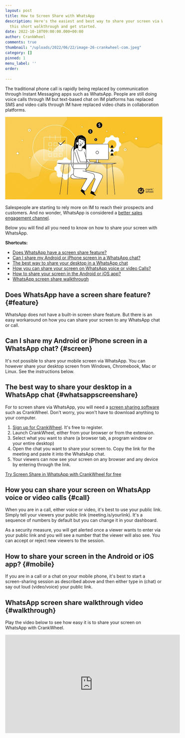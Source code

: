 ```yaml
---
layout: post
title: How to Screen Share with WhatsApp
description: Here's the easiest and best way to share your screen via WhatsApp. Read
  this short walkthrough and get started.
date: 2022-10-18T09:00:00.000+00:00
author: CrankWheel
comments: true
thumbnail: "/uploads/2022/06/22/image-26-crankwheel-com.jpeg"
category: []
pinned: 1
menu_label: ''
order: 

---
```

The traditional phone call is rapidly being replaced by communication through Instant Messaging apps such as WhatsApp. People are still doing voice calls through IM but text-based chat on IM platforms has replaced SMS and video calls through IM have replaced video chats in collaboration platforms.

![screen share with whatsapp ](/uploads/2022/06/22/image-26-crankwheel-com.jpeg)

Salespeople are starting to rely more on IM to reach their prospects and customers. And no wonder, WhatsApp is considered a [better sales engagement channel](https://www.cooby.co/post/why-whatsapp-is-better-sales-engagement-channel).

Below you will find all you need to know on how to share your screen with WhatsApp.

**Shortcuts:**

* [Does WhatsApp have a screen share feature?](#feature)
* [Can I share my Android or iPhone screen in a WhatsApp chat?](#screen)
* [The best way to share your desktop in a WhatsApp chat](#whatsappscreenshare)
* [How you can share your screen on WhatsApp voice or video Calls?](#call)
* [How to share your screen in the Android or iOS app?](#mobile)
* [WhatsApp screen share walkthrough](#walkthrough)

## Does WhatsApp have a screen share feature? {#feature}

WhatsApp does not have a built-in screen share feature. But there is an easy workaround on how you can share your screen to any WhatsApp chat or call.

## Can I share my Android or iPhone screen in a WhatsApp chat? {#screen}

It's not possible to share your mobile screen via WhatsApp. You can however share your desktop screen from Windows, Chromebook, Mac or Linux. See the instructions below.

## The best way to share your desktop in a WhatsApp chat {#whatsappscreenshare}

For to screen share via WhatsApp, you will need a [screen sharing software](https://crankwheel.com/screen-sharing/) such as CrankWheel. Don't worry, you won't have to download anything to your computer.

1. [Sign up for CrankWheel](https://meeting.is/ss/signup?utm_source=blog&utm_medium=organic&utm_campaign=sswhatsapp&utm_id=whatsapp#email/). It's free to register.
2. Launch CrankWheel, either from your browser or from the extension.
3. Select what you want to share (a browser tab, a program window or your entire desktop)
4. Open the chat you want to share your screen to. Copy the link for the meeting and paste it into the WhatsApp chat.
5. Your viewers can now see your screen on any browser and any device by entering through the link.

<div class="buttonblock"> <a href="https://meeting.is/ss/signup?utm_source=blog&utm_medium=organic&utm_campaign=sswhatsapp&utm_id=whatsapp#email" class="btn-large primary">Try Screen Share in WhatsApp with CrankWheel for free</a> </div>

## How you can share your screen on WhatsApp voice or video calls {#call}

When you are in a call, either voice or video, it's best to use your public link. Simply tell your viewers your public link (meeting.is/yourlink). It's a sequence of numbers by default but you can change it in your dashboard.

As a security measure, you will get alerted once a viewer wants to enter via your public link and you will see a number that the viewer will also see. You can accept or reject new viewers to the session.

## How to share your screen in the Android or iOS app? {#mobile}

If you are in a call or a chat on your mobile phone, it's best to start a screen-sharing session as described above and then either type in (chat) or say out loud (video/voice) your public link.

## WhatsApp screen share walkthrough video {#walkthrough}

Play the video below to see how easy it is to share your screen on WhatsApp with CrankWheel.

<iframe width="560" height="315" src="https://www.youtube.com/embed/D7yMsBq_h44" title="YouTube video player" frameborder="0" allow="accelerometer; autoplay; clipboard-write; encrypted-media; gyroscope; picture-in-picture" allowfullscreen></iframe>